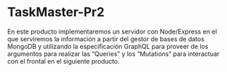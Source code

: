 # TaskMaster-Pr2
En este producto implementaremos un servidor con Node/Express en el que serviremos la información a partir del gestor de bases de datos MongoDB y utilizando la especificación GraphQL para proveer de los argumentos para realizar las “Queries” y los “Mutations” para interactuar con el frontal en el siguiente producto.
